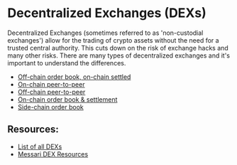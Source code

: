 # Decentralized Exchanges (DEXs)

Decentralized Exchanges (sometimes referred to as 'non-custodial exchanges') allow for the trading of crypto assets without the need for a trusted central authority. This cuts down on the risk of exchange hacks and many other risks. There are many types of decentralized exchanges and it's important to understand the differences. 

* [Off-chain order book, on-chain settled](off-chain-orderbook-on-chain-settlement/)
* [On-chain peer-to-peer](on-chain-peer-to-peer/)
* [Off-chain peer-to-peer](off-chain-peer-to-peer/)
* [On-chain order book & settlement](on-chain-orderbook-on-chain-settlement/)
* [Side-chain order book]()

## Resources:
* [List of all DEXs](https://github.com/distribuyed/index/blob/master/README.md)
* [Messari DEX Resources](https://messari.io/resource/decentralized-exchanges)

